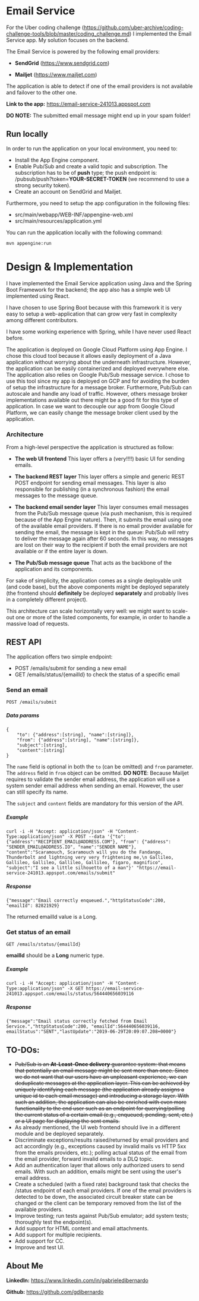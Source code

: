 # Email Service
For the Uber coding challenge (https://github.com/uber-archive/coding-challenge-tools/blob/master/coding_challenge.md) I implemented the Email Service app. My solution focuses on the backend. 

The Email Service is powered by the following email providers:

- **SendGrid** (https://www.sendgrid.com)

- **Mailjet** (https://www.mailjet.com)

The application is able to detect if one of the email providers is not available and failover to the other one.

**Link to the app:** https://email-service-241013.appspot.com

**DO NOTE:** The submitted email message might end up in your spam folder! 


## Run locally

In order to run the application on your local environment, you need to: 
 
- Install the App Engine component.
- Enable Pub/Sub and create a valid topic and subscription. The subscription has to be of **push** type; the push endpoint is: /pubsub/push?token=**YOUR-SECRET-TOKEN** (we recommend to use a strong security token).
- Create an account on SendGrid and Mailjet.

Furthermore, you need to setup the app configuration in the following files:
- src/main/webapp/WEB-INF/appengine-web.xml 
- src/main/resources/application.yml 

You can run the application locally with the following command: 
```
mvn appengine:run
```


# Design & Implementation

I have implemented the Email Service application using Java and the Spring Boot Framework for the backend; the app also has a simple web UI implemented using React.

I have chosen to use Spring Boot because with this framework it is very easy to setup a web-application that can grow very fast in complexity among different contributors.

I have some working experience with Spring, while I have never used React before. 

The application is deployed on Google Cloud Platform using App Engine. I chose this cloud tool because it allows easily deployment of a Java application without worrying about the underneath infrastructure. However, the application can be easily containerized and deployed everywhere else.
The application also relies on Google Pub/Sub message service. I chose to use this tool since my app is deployed on GCP and for avoiding the burden of setup the infrastructure for a message broker. Furthermore, Pub/Sub can autoscale and handle any load of traffic. However, others message broker implementations available out there might be a good fit for this type of application. In case we want to decouple our app from Google Cloud Platform, we can easily change the message broker client used by the application.



### Architecture

From a high-level perspective the application is structured as follow:

- **The web UI frontend** This layer offers a (very!!!!) basic UI for sending emails.

- **The backend REST layer** This layer offers a simple and generic REST POST endpoint for sending email messages. This layer is also responsible for publishing (in a synchronous fashion) the email messages to the message queue. 
- **The backend email sender layer**  This layer consumes email messages from the Pub/Sub message queue (via push mechanism, this is required because of the App Engine nature). Then, it submits the email using one of the available email providers. If there is no email provider available for sending the email, the message is kept in the queue: Pub/Sub will retry to deliver the message again after 60 seconds. In this way, no messages are lost on their way to the recipient if both the email providers are not available or if the entire layer is down.
- **The Pub/Sub message queue** That acts as the backbone of the application and its components.

For sake of simplicity, the application comes as a single deployable unit (and code base), but the above components might be deployed separately (the frontend should **definitely** be deployed **separately** and probably lives in a completely different project). 

This architecture can scale horizontally very well: we might want to scale-out one or more of the listed components, for example, in order to handle a massive load of requests.

## REST API
The application offers two simple endpoint:
- POST /emails/submit for sending a new email
- GET /emails/status/{emailId} to check the status of a specific email
### Send an email

```
POST /emails/submit
```
##### Data params

```
{
    "to": {"address":[string], "name":[string]},
    "from": {"address":[string], "name":[string]},
    "subject":[string],
    "content":[string]
}
```

The `name` field is optional in both the `to` (can be omitted) and `from` parameter. The `address` field in `from` object can be omitted. **DO NOTE**: Because Mailjet requires to validate the sender email address, the application will use a system sender email address when sending an email. However, the user can still specify its name.

The `subject` and `content` fields are mandatory for this version of the API.

##### Example

```
curl -i -H "Accept: application/json" -H "Content-Type:application/json" -X POST --data '{"to":{"address":"RECIPIENT_EMAIL@ADDRESS.COM"}, "from": {"address": "SENDER_EMAIL@ADDRESS.IO", "name":"SENDER NAME"}, "content":"Scaramouch, Scaramouch will you do the Fandango, Thunderbolt and lightning very very frightening me,\n Gallileo, Gallileo, Gallileo, Gallileo, Gallileo, figaro, magnifico", "subject":"I see a little silhouetto of a man"}' "https://email-service-241013.appspot.com/emails/submit"
```

##### Response

```
{"message":"Email correctly enqueued.","httpStatusCode":200, "emailId": 82821929}
```
The returned emailId value is a Long.
### Get status of an email
```
GET /emails/status/{emailId}
```
**emailId** should be a **Long** numeric type.

##### Example
```
curl -i -H "Accept: application/json" -H "Content-Type:application/json" -X GET https://email-service-241013.appspot.com/emails/status/564440656039116

```
##### Response
```
{"message":"Email status correctly fetched from Email Service.","httpStatusCode":200, "emailId":564440656039116, emailStatus":"SENT","lastUpdate":"2019-06-29T20:09:07.208+0000"}
```
## TO-DOs:
- ~~Pub/Sub is an **At-Least-Once delivery** guarantee system: that means that potentially an email message might be sent more than once. Since we do not want that our users have an unpleasant experience, we can deduplicate messages at the application layer. This can be achieved by uniquely identifying each message (the application already assigns a unique id to each email message) and introducing a storage layer. With such an addition, the application can also be enriched with even more functionality to the end user such as an endpoint for querying/polling the current status of a certain email (e.g., enqueued, pending, sent, etc.) or a UI page for displaying the sent emails.~~ 
- As already mentioned, the UI web frontend should live in a different module and be deployed separately.
- Discriminate exceptions/results raised/returned by email providers and act accordingly (e.g., exceptions caused by invalid mails vs HTTP 5xx from the emails providers, etc.); polling actual status of the email from the email provider, forward invalid emails to a DLQ topic.
- Add an authentication layer that allows only authorized users to send emails. With such an addition, emails might be sent using the user's email address.
- Create a scheduled (with a fixed rate) background task that checks the /status endpoint of each email providers. If one of the email providers is detected to be down, the associated circuit breaker state can be changed or the client can be temporary removed from the list of the available providers.
- Improve testing; run tests against Pub/Sub emulator; add system tests; thoroughly test the endpoint(s).
- Add support for HTML content and email attachments. 
- Add support for multiple recipients.
- Add support for CC.
- Improve and test UI.

## About Me

**LinkedIn:** https://www.linkedin.com/in/gabrieledibernardo

**Github:** https://github.com/gdibernardo